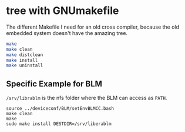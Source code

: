 # tree with GNUmakefile

The different Makefile I need for an old cross compiler, because the old embedded system doesn't have the amazing tree.

```bash
make
make clean
make distclean
make install
make uninstall
```
## Specific Example for BLM

`/srv/librablm` is the nfs folder where the BLM can access as `PATH`.

```
source ../deviceconf/BLM/setEnvBLMCC.bash
make clean
make
sudo make install DESTDIR=/srv/liberablm
```
